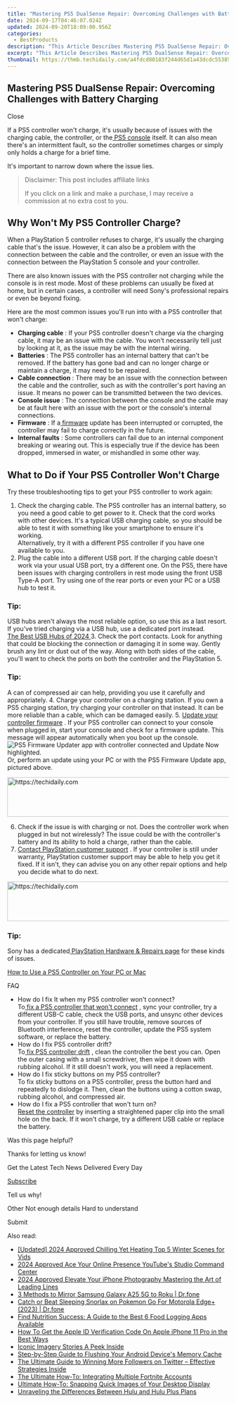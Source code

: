 ```yaml
---
title: "Mastering PS5 DualSense Repair: Overcoming Challenges with Battery Charging"
date: 2024-09-17T04:46:07.024Z
updated: 2024-09-20T18:09:00.956Z
categories:
  - BestProducts
description: "This Article Describes Mastering PS5 DualSense Repair: Overcoming Challenges with Battery Charging"
excerpt: "This Article Describes Mastering PS5 DualSense Repair: Overcoming Challenges with Battery Charging"
thumbnail: https://thmb.techidaily.com/a4fdcd80183f244d65d1a43dcdc553851a248e6cf760faf0d85aa4162c1de5de.jpg
---
```


## Mastering PS5 DualSense Repair: Overcoming Challenges with Battery Charging

Close 

 If a PS5 controller won't charge, it's usually because of issues with the charging cable, the controller, or the[ PS5 console](https://www.lifewire.com/playstation-5-4778089) itself. It can also mean there's an intermittent fault, so the controller sometimes charges or simply only holds a charge for a brief time.

 It's important to narrow down where the issue lies. 

>  Disclaimer: This post includes affiliate links
>
>  If you click on a link and make a purchase, I may receive a commission at no extra cost to you.
>

##  Why Won't My PS5 Controller Charge?

 When a PlayStation 5 controller refuses to charge, it's usually the charging cable that's the issue. However, it can also be a problem with the connection between the cable and the controller, or even an issue with the connection between the PlayStation 5 console and your controller.

 There are also known issues with the PS5 controller not charging while the console is in rest mode. Most of these problems can usually be fixed at home, but in certain cases, a controller will need Sony's professional repairs or even be beyond fixing. 

 Here are the most common issues you'll run into with a PS5 controller that won't charge:

* **Charging cable** : If your PS5 controller doesn't charge via the charging cable, it may be an issue with the cable. You won't necessarily tell just by looking at it, as the issue may be with the internal wiring.
* **Batteries** : The PS5 controller has an internal battery that can't be removed. If the battery has gone bad and can no longer charge or maintain a charge, it may need to be repaired.
* **Cable connection** : There may be an issue with the connection between the cable and the controller, such as with the controller's port having an issue. It means no power can be transmitted between the two devices.
* **Console issue** : The connection between the console and the cable may be at fault here with an issue with the port or the console's internal connections.
* **Firmware** : If a[ firmware](https://www.lifewire.com/what-is-firmware-2625881) update has been interrupted or corrupted, the controller may fail to charge correctly in the future.
* **Internal faults** : Some controllers can fail due to an internal component breaking or wearing out. This is especially true if the device has been dropped, immersed in water, or mishandled in some other way.

##  What to Do if Your PS5 Controller Won't Charge

 Try these troubleshooting tips to get your PS5 controller to work again:

1. Check the charging cable. The PS5 controller has an internal battery, so you need a good cable to get power to it. Check that the cord works with other devices. It's a typical USB charging cable, so you should be able to test it with something like your smartphone to ensure it's working.  
 Alternatively, try it with a different PS5 controller if you have one available to you.
2. Plug the cable into a different USB port. If the charging cable doesn't work via your usual USB port, try a different one. On the PS5, there have been issues with charging controllers in rest mode using the front USB Type-A port. Try using one of the rear ports or even your PC or a USB hub to test it.  
###  Tip:
 USB hubs aren't always the most reliable option, so use this as a last resort. If you've tried charging via a USB hub, use a dedicated port instead.  
[ The Best USB Hubs of 2024 ](https://www.lifewire.com/best-usb-hubs-4142295)
3. Check the port contacts. Look for anything that could be blocking the connection or damaging it in some way. Gently brush any lint or dust out of the way. Along with both sides of the cable, you'll want to check the ports on both the controller and the PlayStation 5.  
###  Tip:
 A can of compressed air can help, providing you use it carefully and appropriately.
4. Charge your controller on a charging station. If you own a PS5 charging station, try charging your controller on that instead. It can be more reliable than a cable, which can be damaged easily.
5. [ Update your controller firmware](https://www.lifewire.com/update-ps5-controller-on-pc-8606243) . If your PS5 controller can connect to your console when plugged in, start your console and check for a firmware update. This message will appear automatically when you boot up the console.  
![PS5 Firmware Updater app with controller connected and Update Now highlighted.](https://www.lifewire.com/thmb/UFa0rCVgJbG2LPuenemFI8GbhjY=/1500x0/filters:no_upscale():max_bytes(150000):strip_icc():format(webp)/PS5controllerupdate4-6638c8fc270c43be93d05d93a0c12064.jpg)  
 Or, perform an update using your PC or with the PS5 Firmware Update app, pictured above.

<!-- affiliate ads begin -->
<a href="https://appsumo.8odi.net/c/5597632/2151884/7443" target="_top" id="2151884">
  <img src="//a.impactradius-go.com/display-ad/7443-2151884" border="0" alt="https://techidaily.com" width="728" height="90"/>
</a>
<img height="0" width="0" src="https://appsumo.8odi.net/i/5597632/2151884/7443" style="position:absolute;visibility:hidden;" border="0" />
<!-- affiliate ads end -->

6. Check if the issue is with charging or not. Does the controller work when plugged in but not wirelessly? The issue could be with the controller's battery and its ability to hold a charge, rather than the cable.
7. [ Contact PlayStation customer support](https://www.playstation.com/support/contact-us/) . If your controller is still under warranty, PlayStation customer support may be able to help you get it fixed. If it isn't, they can advise you on any other repair options and help you decide what to do next.  

<!-- affiliate ads begin -->
<a href="https://malaysia-healthcare-travel-council.pxf.io/c/5597632/1557743/17382" target="_top" id="1557743">
  <img src="//a.impactradius-go.com/display-ad/17382-1557743" border="0" alt="https://techidaily.com" width="728" height="90"/>
</a>
<img height="0" width="0" src="https://malaysia-healthcare-travel-council.pxf.io/i/5597632/1557743/17382" style="position:absolute;visibility:hidden;" border="0" />
<!-- affiliate ads end -->

###  Tip:
 Sony has a dedicated[ PlayStation Hardware & Repairs page](https://www.playstation.com/support/hardware/) for these kinds of issues.

[  How to Use a PS5 Controller on Your PC or Mac ](https://www.lifewire.com/use-ps5-controller-on-pc-or-mac-5089439) 

 FAQ

* How do I fix It when my PS5 controller won't connect?  
 To[ fix a PS5 controller that won't connect](https://www.lifewire.com/fix-when-ps5-controller-wont-connect-5087324) , sync your controller, try a different USB-C cable, check the USB ports, and unsync other devices from your controller. If you still have trouble, remove sources of Bluetooth interference, reset the controller, update the PS5 system software, or replace the battery.
* How do I fix PS5 controller drift?  
 To[ fix PS5 controller drift](https://www.lifewire.com/what-joystick-drift-means-for-ps5-owners-5114026) , clean the controller the best you can. Open the outer casing with a small screwdriver, then wipe it down with rubbing alcohol. If it still doesn't work, you will need a replacement.
* How do I fix sticky buttons on my PS5 controller?  
 To fix sticky buttons on a PS5 controller, press the button hard and repeatedly to dislodge it. Then, clean the buttons using a cotton swap, rubbing alcohol, and compressed air.
* How do I fix a PS5 controller that won't turn on?  
[ Reset the controller](https://www.lifewire.com/reset-ps5-controller-5087333) by inserting a straightened paper clip into the small hole on the back. If it won't charge, try a different USB cable or replace the battery.

Was this page helpful?

Thanks for letting us know!

 Get the Latest Tech News Delivered Every Day

[ Subscribe ](https://www.lifewire.com/#) 

Tell us why!

 Other  Not enough details  Hard to understand 

 Submit 

<ins class="adsbygoogle"
     style="display:block"
     data-ad-format="autorelaxed"
     data-ad-client="ca-pub-7571918770474297"
     data-ad-slot="1223367746"></ins>

<ins class="adsbygoogle"
     style="display:block"
     data-ad-client="ca-pub-7571918770474297"
     data-ad-slot="8358498916"
     data-ad-format="auto"
     data-full-width-responsive="true"></ins>

<span class="atpl-alsoreadstyle">Also read:</span>
<div><ul>
<li><a href="https://facebook-video-share.techidaily.com/updated-2024-approved-chilling-yet-heating-top-5-winter-scenes-for-vids/"><u>[Updated] 2024 Approved Chilling Yet Heating Top 5 Winter Scenes for Vids</u></a></li>
<li><a href="https://youtube-data.techidaily.com/approved-ace-your-online-presence-youtubes-studio-command-center/"><u>2024 Approved Ace Your Online Presence YouTube's Studio Command Center</u></a></li>
<li><a href="https://fox-links.techidaily.com/2024-approved-elevate-your-iphone-photography-mastering-the-art-of-leading-lines/"><u>2024 Approved Elevate Your iPhone Photography Mastering the Art of Leading Lines</u></a></li>
<li><a href="https://screen-mirror.techidaily.com/3-methods-to-mirror-samsung-galaxy-a25-5g-to-roku-drfone-by-drfone-android/"><u>3 Methods to Mirror Samsung Galaxy A25 5G to Roku | Dr.fone</u></a></li>
<li><a href="https://android-pokemon-go.techidaily.com/catch-or-beat-sleeping-snorlax-on-pokemon-go-for-motorola-edgeplus-2023-drfone-by-drfone-virtual-android/"><u>Catch or Beat Sleeping Snorlax on Pokemon Go For Motorola Edge+ (2023) | Dr.fone</u></a></li>
<li><a href="https://technical-tips.techidaily.com/find-nutrition-success-a-guide-to-the-best-6-food-logging-apps-available/"><u>Find Nutrition Success: A Guide to the Best 6 Food Logging Apps Available</u></a></li>
<li><a href="https://apple-account.techidaily.com/how-to-get-the-apple-id-verification-code-on-apple-iphone-11-pro-in-the-best-ways-by-drfone-ios/"><u>How To Get the Apple ID Verification Code On Apple iPhone 11 Pro in the Best Ways</u></a></li>
<li><a href="https://extra-lessons.techidaily.com/iconic-imagery-stories-a-peek-inside/"><u>Iconic Imagery Stories A Peek Inside</u></a></li>
<li><a href="https://technical-tips.techidaily.com/step-by-step-guide-to-flushing-your-android-devices-memory-cache/"><u>Step-by-Step Guide to Flushing Your Android Device's Memory Cache</u></a></li>
<li><a href="https://technical-tips.techidaily.com/the-ultimate-guide-to-winning-more-followers-on-twitter-effective-strategies-inside/"><u>The Ultimate Guide to Winning More Followers on Twitter – Effective Strategies Inside</u></a></li>
<li><a href="https://technical-tips.techidaily.com/the-ultimate-how-to-integrating-multiple-fortnite-accounts/"><u>The Ultimate How-To: Integrating Multiple Fortnite Accounts</u></a></li>
<li><a href="https://technical-tips.techidaily.com/ultimate-how-to-snapping-quick-images-of-your-desktop-display/"><u>Ultimate How-To: Snapping Quick Images of Your Desktop Display</u></a></li>
<li><a href="https://technical-tips.techidaily.com/unraveling-the-differences-between-hulu-and-hulu-plus-plans/"><u>Unraveling the Differences Between Hulu and Hulu Plus Plans</u></a></li>
</ul></div>

